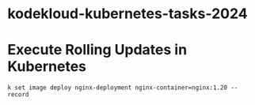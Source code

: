 # kodekloud-kubernetes-tasks-2024

# Execute Rolling Updates in Kubernetes

``` k set image deploy nginx-deployment nginx-container=nginx:1.20 --record ```